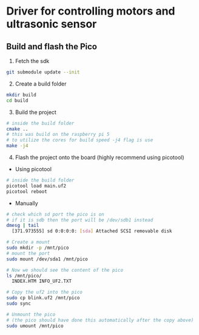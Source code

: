 # Driver for controlling motors and ultrasonic sensor

## Build and flash the Pico
1. Fetch the sdk 
```sh
git submodule update --init
```

2. Create a build folder
```sh
mkdir build
cd build
```

3. Build the project
```sh
# inside the build folder
cmake ..
# this was build on the raspberry pi 5
# to utilize the cores for build speed -j4 flag is use
make -j4 
```

4. Flash the project onto the board (highly recommend using picotool)
- Using picotool
```sh
# inside the build folder
picotool load main.uf2
picotool reboot
```

- Manually
```sh
# check which sd port the pico is on
# if it is sdb then the port will be /dev/sdb1 instead
dmesg | tail
  [371.973555] sd 0:0:0:0: [sda] Attached SCSI removable disk

# Create a mount
sudo mkdir -p /mnt/pico
# mount the port
sudo mount /dev/sda1 /mnt/pico

# Now we should see the content of the pico
ls /mnt/pico/
  INDEX.HTM INFO_UF2.TXT

# Copy the uf2 into the pico
sudo cp blink.uf2 /mnt/pico
sudo sync

# Unmount the pico
# (the pico should have done this automatically after the copy above)
sudo umount /mnt/pico
```
